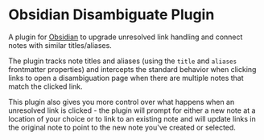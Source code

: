 # Obsidian Disambiguate Plugin

A plugin for [Obsidian](https://obsidian.md/) to upgrade unresolved link handling and connect notes with similar titles/aliases.

The plugin tracks note titles and aliases (using the `title` and `aliases` frontmatter properties) and intercepts the standard behavior when clicking links to open a disambiguation page when there are multiple notes that match the clicked link.

This plugin also gives you more control over what happens when an unresolved link is clicked - the plugin will prompt for either a new note at a location of your choice or to link to an existing note and will update links in the original note to point to the new note you've created or selected.
